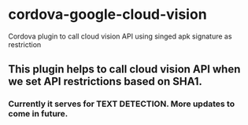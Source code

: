 # cordova-google-cloud-vision
Cordova plugin to call cloud vision API using singed apk signature as restriction
## This plugin helps to call cloud vision API when we set API restrictions based on SHA1.

### Currently it serves for TEXT DETECTION. More updates to come in future.
